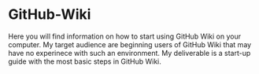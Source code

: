 # GitHub-Wiki
Here you will find information on how to start using GitHub Wiki on your computer.
My target audience are beginning users of GitHub Wiki that may have no experinece with such an environment.
My deliverable is a start-up guide with the most basic steps in GitHub Wiki.
